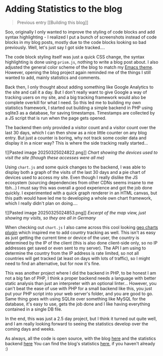# Adding Statistics to the blog
> Previous entry [[Building this blog]]

Soo, originally I only wanted to improve the styling of code blocks and add syntax highlighting - I realized I put a bunch of screenshots instead of code blocks in my blog posts, mostly due to the code blocks looking so bad previously. Well, let's just say I got side tracked....

The code block styling itself was just a quick CSS change, the syntax highlighting is done using `prism.js`, nothing to write a blog post about. I also adjusted the general color scheme of the blog to match my [Emacs theme](https://blog.julianlimburg.zip/MySetup.html). However, opening the blog project again reminded me of the things I still wanted to add, mainly statistics and comments. 

Back then, I only thought about adding something like Google Analytics to the site and call it a day. But I don't really want to give Google a way of tracking users on my site, and a big tracking framework would also be complete overkill for what I need. 
So this led me to building my own statistics framework, I started out building a simple backend in PHP using sqlite3 as a database, for saving timestamps. Timestamps are collected by a JS script that is run when the page gets opened. 

The backend then only provided a visitor count and a visitor count over the last 30 days, which I can then show as a nice little counter on any blog entry. But just a counter is boring, why not track some cooler data and display it in a nicer way? This is where the side tracking really started...

![[Pasted image 20250325024822.png]]
*Chart showing the devices used to visit the site (though these accesses were all me)*

Using `chart.js` and some quick changes to the backend, I was able to display both a graph of the visits of the last 30 days and a pie chart of devices used to access my site. Even though I really dislike the JS ecosystem (sourcing dependencies from other CDNs seems insane to me tbh...) I must say this was overall a good experience and got the job done quickly. I experimented with a quick graph renderer in an HTML canvas, but this path would have led me to developing a whole own chart framework, which I really didn't plan on doing....

![[Pasted image 20250325024853.png]]
*Excerpt of the map view, just showing my visits, so they are all in Germany*

When checking out `chart.js` I also came across this cool looking [geo charts plugin](https://github.com/sgratzl/chartjs-chart-geo) which inspired me to add country tracking as well. This isn't as easy as just getting the current time or device of the user, the country is determined by the IP of the client (this is also done client-side only, so no IP addresses get saved or even sent to my server). The API I am using to determine the country from the IP address is rate limited, so not all countries will get tracked (at least on days with lots of traffic), so I might need to find an alternative, but for now it's fine.

This was another project where I did the backend in PHP, to be honest I am not a big fan of PHP, I think a proper backend needs a language with better static analysis than just an interpreter with an optional linter... 
However, you can't beat the ease of use with PHP for a small backend like this, you just put your PHP script into your web server's folder, and you are good to go.
Same thing goes with using SQLite over something like MySQL for the database, it's easy to use, gets the job done and I like having everything contained in a single DB file. 

In the end, this was just a 2.5 day project, but I think it turned out quite well, and I am really looking forward to seeing the statistics develop over the coming days and weeks.

As always, all the code is open source, with the blog [here](https://github.com/nailuj05/blog) and the statistics backend [here](https://github.com/nailuj05/stats-tracking)
You can find the blog's statistics [here](https://blog.julianlimburg.zip/stats.html), if you haven't already :)
